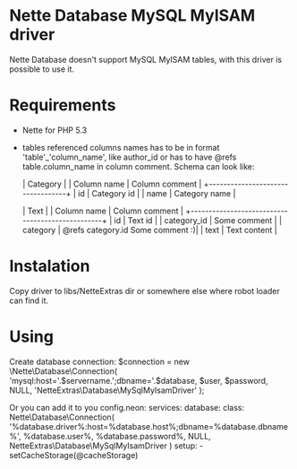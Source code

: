 Nette Database MySQL MyISAM driver
==================================

Nette Database doesn't support MySQL MyISAM tables, with this driver is possible to use it.

# Requirements

- Nette for PHP 5.3
- tables referenced columns names has to be in format 'table'_'column_name', like author_id or has to have @refs table.column_name in column comment. Schema can look like:

    |  Category                        |
    | Column name  | Column comment    |
    +----------------------------------+
    | id           | Category id       |
    | name         | Category name     |
    
    |  Text                                           |
    | Column name  | Column comment                   |
    +-------------------------------------------------+
    | id           | Text id                          |
    | category_id  | Some comment                     |
    | category     | @refs category.id Some comment :)|
    | text         | Text content                     |

# Instalation

Copy driver to libs/NetteExtras dir or somewhere else where robot loader can find it.

# Using

Create database connection:
    $connection = new \Nette\Database\Connection(
                            'mysql:host='.$servername.';dbname='.$database,
                            $user, $password, NULL,
                            'NetteExtras\Database\MySqlMyIsamDriver'
                        );

Or you can add it to you config.neon:
    services:
        database:
            class: Nette\Database\Connection(
                        '%database.driver%:host=%database.host%;dbname=%database.dbname%',
                        %database.user%, %database.password%, NULL,
                        NetteExtras\Database\MySqlMyIsamDriver
                    )
            setup:
                - setCacheStorage(@cacheStorage)


